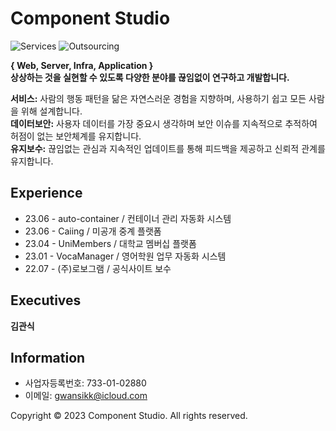 # Component Studio
![Services](https://img.shields.io/badge/Services-01-brightgreen)
![Outsourcing](https://img.shields.io/badge/Outsourcing-04-blueviolet)

**{ Web, Server, Infra, Application }**  
**상상하는 것을 실현할 수 있도록 다양한 분야를 끊임없이 연구하고 개발합니다.**

**서비스:** 사람의 행동 패턴을 닮은 자연스러운 경험을 지향하며, 사용하기 쉽고 모든 사람을 위해 설계합니다.  
**데이터보안:** 사용자 데이터를 가장 중요시 생각하며 보안 이슈를 지속적으로 추적하여 허점이 없는 보안체계를 유지합니다.  
**유지보수:** 끊임없는 관심과 지속적인 업데이트를 통해 피드백을 제공하고 신뢰적 관계를 유지합니다.  

## Experience
- 23.06 - auto-container / 컨테이너 관리 자동화 시스템
- 23.06 - Caiing / 미공개 중계 플랫폼
- 23.04 - UniMembers / 대학교 멤버십 플랫폼
- 23.01 - VocaManager / 영어학원 업무 자동화 시스템
- 22.07 - (주)로보그램 / 공식사이트 보수

## Executives
**김관식**

## Information
* 사업자등록번호: 733-01-02880
* 이메일: gwansikk@icloud.com
  
Copyright © 2023 Component Studio. All rights reserved.
